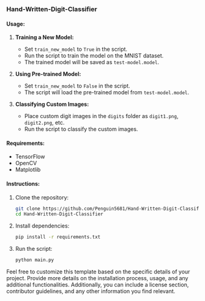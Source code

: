 ### Hand-Written-Digit-Classifier

#### Usage:
1. **Training a New Model:**
   - Set `train_new_model` to `True` in the script.
   - Run the script to train the model on the MNIST dataset.
   - The trained model will be saved as `test-model.model`.

2. **Using Pre-trained Model:**
   - Set `train_new_model` to `False` in the script.
   - The script will load the pre-trained model from `test-model.model`.

3. **Classifying Custom Images:**
   - Place custom digit images in the `digits` folder as `digit1.png`, `digit2.png`, etc.
   - Run the script to classify the custom images.

#### Requirements:
- TensorFlow
- OpenCV
- Matplotlib

#### Instructions:
1. Clone the repository:
   ```bash
   git clone https://github.com/Penguin5681/Hand-Written-Digit-Classifier.git
   cd Hand-Written-Digit-Classifier
   ```

2. Install dependencies:
   ```bash
   pip install -r requirements.txt
   ```

3. Run the script:
   ```bash
   python main.py
   ```

Feel free to customize this template based on the specific details of your project. Provide more details on the installation process, usage, and any additional functionalities. Additionally, you can include a license section, contributor guidelines, and any other information you find relevant.

